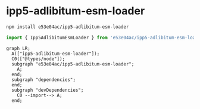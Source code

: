 # ipp5-adlibitum-esm-loader

~~~~~ sh
npm install e53e04ac/ipp5-adlibitum-esm-loader
~~~~~

~~~~~ mjs
import { Ipp5AdlibitumEsmLoader } from 'e53e04ac/ipp5-adlibitum-esm-loader';
~~~~~

~~~~~ mermaid
graph LR;
  A(["ipp5-adlibitum-esm-loader"]);
  C0(["@types/node"]);
  subgraph "e53e04ac/ipp5-adlibitum-esm-loader";
    A;
  end;
  subgraph "dependencies";
  end;
  subgraph "devDependencies";
    C0 --import--> A;
  end;
~~~~~
